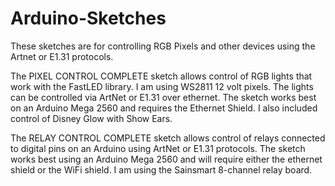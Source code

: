 # Arduino-Sketches
These sketches are for controlling RGB Pixels and other devices using the Artnet or E1.31 protocols.  

The PIXEL CONTROL COMPLETE sketch allows control of RGB lights that work with the FastLED library. I am using WS2811 12 volt pixels. The lights can be controlled via ArtNet or E1.31 over ethernet. The sketch works best on an Arduino Mega 2560 and requires the Ethernet Shield. I also included control of Disney Glow with Show Ears. 

The RELAY CONTROL COMPLETE sketch allows control of relays connected to digital pins on an Arduino using ArtNet or E1.31 protocols. The sketch works best using an Arduino Mega 2560 and will require either the ethernet shield or the WiFi shield. I am using the Sainsmart 8-channel relay board. 
